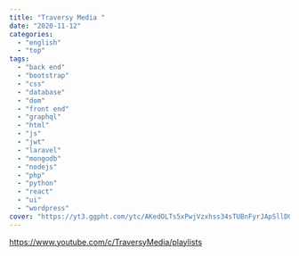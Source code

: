 ```yaml
---
title: "Traversy Media "
date: "2020-11-12"
categories:
  - "english"
  - "top"
tags:
  - "back end"
  - "bootstrap"
  - "css"
  - "database"
  - "dom"
  - "front end"
  - "graphql"
  - "html"
  - "js"
  - "jwt"
  - "laravel"
  - "mongodb"
  - "nodejs"
  - "php"
  - "python"
  - "react"
  - "ui"
  - "wordpress"
cover: "https://yt3.ggpht.com/ytc/AKedOLTs5xPwjVzxhss34sTUBnFyrJApSllD0pa3oQaOhw=s88-c-k-c0x00ffffff-no-rj"
---
```


https://www.youtube.com/c/TraversyMedia/playlists
